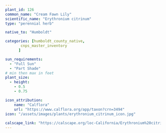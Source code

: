 ```yaml
---
plant_id: 126
common_name: "Cream Fawn Lily"
scientific_name: "Erythronium citrinum"
type: "perennial herb"

native_to: "Humboldt"

categories: [humboldt_county_native,
       cnps_master_inventory
      ]

sun_requirements:
  - "Full Sun"
  - "Part Shade"
# min then max in feet
plant_size:
  - height: 
    - 0.5
    - 0.75

icon_attribution: 
    name: "Calflora"
    url: "https://www.calflora.org/app/taxon?crn=3494"
icon: "/assets/images/plants/erythronium_citrinum_icon.jpg"
 
calscape_link: "https://calscape.org/loc-California/Erythronium%20citrinum%20(Cream%20Fawnlily)"
---
```







